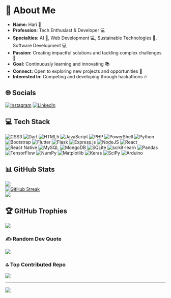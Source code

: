 

# 💫 About Me
- **Name:** Hari 🌟
- **Profession:** Tech Enthusiast & Developer 💻
- **Specialties:** AI 🤖, Web Development 💻, Sustainable Technologies 🌱, Software Development 💻
- **Passion:** Creating impactful solutions and tackling complex challenges 🚀
- **Goal:** Continuously learning and innovating 📚
- **Connect:** Open to exploring new projects and opportunities 🤝
- **Interested In:** Competing and developing through hackathons 🔥

## 🌐 Socials
[![Instagram](https://img.shields.io/badge/Instagram-%23E4405F.svg?logo=Instagram&logoColor=white)](https://instagram.com/mr_stoic_chad) 
[![LinkedIn](https://img.shields.io/badge/LinkedIn-%230077B5.svg?logo=linkedin&logoColor=white)](https://linkedin.com/in/Srihari-prasath-athirajasekar)

## 💻 Tech Stack
![CSS3](https://img.shields.io/badge/css3-%231572B6.svg?style=flat&logo=css3&logoColor=white) 
![Dart](https://img.shields.io/badge/dart-%230175C2.svg?style=flat&logo=dart&logoColor=white) 
![HTML5](https://img.shields.io/badge/html5-%23E34F26.svg?style=flat&logo=html5&logoColor=white) 
![JavaScript](https://img.shields.io/badge/javascript-%23323330.svg?style=flat&logo=javascript&logoColor=%23F7DF1E) 
![PHP](https://img.shields.io/badge/php-%23777BB4.svg?style=flat&logo=php&logoColor=white) 
![PowerShell](https://img.shields.io/badge/PowerShell-%235391FE.svg?style=flat&logo=powershell&logoColor=white) 
![Python](https://img.shields.io/badge/python-3670A0?style=flat&logo=python&logoColor=ffdd54) 
![Bootstrap](https://img.shields.io/badge/bootstrap-%238511FA.svg?style=flat&logo=bootstrap&logoColor=white) 
![Flutter](https://img.shields.io/badge/Flutter-%2302569B.svg?style=flat&logo=Flutter&logoColor=white) 
![Flask](https://img.shields.io/badge/flask-%23000.svg?style=flat&logo=flask&logoColor=white) 
![Express.js](https://img.shields.io/badge/express.js-%23404d59.svg?style=flat&logo=express&logoColor=%2361DAFB) 
![NodeJS](https://img.shields.io/badge/node.js-6DA55F?style=flat&logo=node.js&logoColor=white) 
![React](https://img.shields.io/badge/react-%2320232a.svg?style=flat&logo=react&logoColor=%2361DAFB) 
![React Native](https://img.shields.io/badge/react_native-%2320232a.svg?style=flat&logo=react&logoColor=%2361DAFB) 
![MySQL](https://img.shields.io/badge/mysql-4479A1.svg?style=flat&logo=mysql&logoColor=white) 
![MongoDB](https://img.shields.io/badge/MongoDB-%234ea94b.svg?style=flat&logo=mongodb&logoColor=white) 
![SQLite](https://img.shields.io/badge/sqlite-%2307405e.svg?style=flat&logo=sqlite&logoColor=white) 
![scikit-learn](https://img.shields.io/badge/scikit--learn-%23F7931E.svg?style=flat&logo=scikit-learn&logoColor=white) 
![Pandas](https://img.shields.io/badge/pandas-%23150458.svg?style=flat&logo=pandas&logoColor=white) 
![TensorFlow](https://img.shields.io/badge/TensorFlow-%23FF6F00.svg?style=flat&logo=TensorFlow&logoColor=white) 
![NumPy](https://img.shields.io/badge/numpy-%23013243.svg?style=flat&logo=numpy&logoColor=white) 
![Matplotlib](https://img.shields.io/badge/Matplotlib-%23ffffff.svg?style=flat&logo=Matplotlib&logoColor=black) 
![Keras](https://img.shields.io/badge/Keras-%23D00000.svg?style=flat&logo=Keras&logoColor=white) 
![SciPy](https://img.shields.io/badge/SciPy-%230C55A5.svg?style=flat&logo=scipy&logoColor=white) 
![Arduino](https://img.shields.io/badge/-Arduino-00979D?style=flat&logo=Arduino&logoColor=white)




## 📊 GitHub Stats
![](https://github-readme-stats.vercel.app/api?username=Srihari-Prasath&theme=transparent&hide_border=true&include_all_commits=true&count_private=true)<br/>
[![GitHub Streak](https://streak-stats.demolab.com?user=Srihari-Prasath&theme=transparent&hide_border=true)](https://git.io/streak-stats)<br/>
![](https://github-readme-stats.vercel.app/api/top-langs/?username=Srihari-Prasath&theme=transparent&hide_border=true&include_all_commits=true&count_private=true&layout=compact)

## 🏆 GitHub Trophies
![](https://github-profile-trophy.vercel.app/?username=Srihari-Prasath&theme=radical&no-frame=false&no-bg=false&margin-w=4)

### ✍️ Random Dev Quote
![](https://quotes-github-readme.vercel.app/api?type=horizontal&theme=radical)

### 🔝 Top Contributed Repo
![](https://github-contributor-stats.vercel.app/api?username=Srihari-Prasath&limit=5&theme=dark&combine_all_yearly_contributions=true)

---
[![](https://visitcount.itsvg.in/api?id=Srihari-Prasath&icon=6&color=0)](https://visitcount.itsvg.in)

